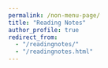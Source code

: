```yaml
---
permalink: /non-menu-page/
title: "Reading Notes"
author_profile: true
redirect_from: 
  - "/readingnotes/"
  - "/readingnotes.html"
---
```




